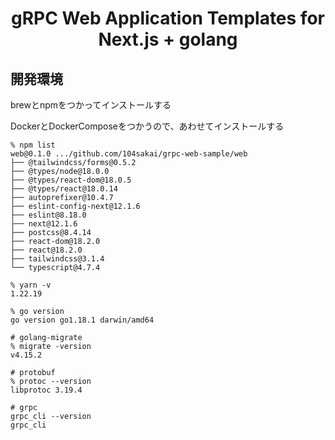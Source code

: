 <h1 align="center">gRPC Web Application Templates for Next.js + golang</h1>

## 開発環境

brewとnpmをつかってインストールする

DockerとDockerComposeをつかうので、あわせてインストールする
```
% npm list
web@0.1.0 .../github.com/104sakai/grpc-web-sample/web
├── @tailwindcss/forms@0.5.2
├── @types/node@18.0.0
├── @types/react-dom@18.0.5
├── @types/react@18.0.14
├── autoprefixer@10.4.7
├── eslint-config-next@12.1.6
├── eslint@8.18.0
├── next@12.1.6
├── postcss@8.4.14
├── react-dom@18.2.0
├── react@18.2.0
├── tailwindcss@3.1.4
└── typescript@4.7.4

% yarn -v
1.22.19

% go version
go version go1.18.1 darwin/amd64

# golang-migrate
% migrate -version
v4.15.2

# protobuf
% protoc --version
libprotoc 3.19.4

# grpc
grpc_cli --version
grpc_cli
```
